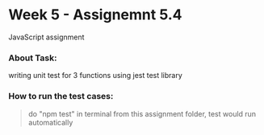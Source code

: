 # Week 5 - Assignemnt 5.4
JavaScript assignment

### About Task:

writing unit test for 3 functions using jest test library

### How to run the test cases:

> do "npm test" in terminal from this assignment folder, test would run automatically